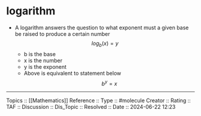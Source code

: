 # logarithm

- A logarithm answers the question to what exponent must a given base be raised to produce a certain number
$$
log_b(x) = y
$$
	- b is the base
	- x is the number
	- y is the exponent
	- Above is equivalent to statement below
$$
b^y = x
$$
---
Topics ::  [[Mathematics]]
Reference ::
Type :: #molecule
Creator ::
Rating ::
TAF ::
Discussion ::
Dis_Topic :: 
Resolved ::
Date :: 2024-06-22 12:23

